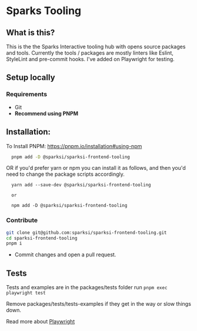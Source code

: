 # Sparks Tooling

## What is this?

This is the the Sparks Interactive tooling hub with opens source packages and tools.
Currently the tools / packages are mostly linters like Eslint, StyleLint and pre-commit hooks. I've added on Playwright for testing.

## Setup locally

### Requirements

- Git
- **Recommend using PNPM**

## Installation:

To Install PNPM: https://pnpm.io/installation#using-npm

```sh
  pnpm add -D @sparksi/sparksi-frontend-tooling
```

  OR if you'd prefer yarn or npm you can install it as follows, and then you'd need to change the package scripts accordingly.

```
  yarn add --save-dev @sparksi/sparksi-frontend-tooling

  or

  npm add -D @sparksi/sparksi-frontend-tooling

```


### Contribute

```sh
git clone git@github.com:sparksi/sparksi-frontend-tooling.git
cd sparksi-frontend-tooling
pnpm i
```
- Commit changes and open a pull request.


## Tests
Tests and examples are in the packages/tests folder
run `pnpm exec playwright test`

Remove packages/tests/tests-examples if they get in the way or slow things down.

Read more about [Playwright](https://playwright.dev/)
